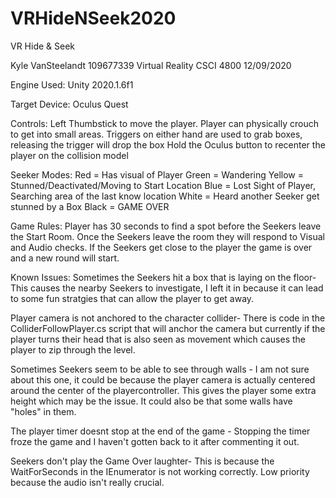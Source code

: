 # VRHideNSeek2020
 VR Hide & Seek

 Kyle VanSteelandt
 109677339
 Virtual Reality
 CSCI 4800
 12/09/2020

Engine Used:
Unity 2020.1.6f1

Target Device:
Oculus Quest

Controls:
Left Thumbstick to move the player.
Player can physically crouch to get into small areas.
Triggers on either hand are used to grab boxes, releasing the trigger will drop the box
Hold the Oculus button to recenter the player on the collision model

Seeker Modes:
Red = Has visual of Player
Green = Wandering
Yellow = Stunned/Deactivated/Moving to Start Location
Blue = Lost Sight of Player, Searching area of the last know location
White = Heard another Seeker get stunned by a Box
Black = GAME OVER

Game Rules:
Player has 30 seconds to find a spot before the Seekers leave the Start Room. Once the Seekers leave the room they will respond to Visual and Audio checks. If the Seekers get close to the player the game is over and a new round will start.

Known Issues:
Sometimes the Seekers hit a box that is laying on the floor- This causes the nearby Seekers to investigate, I left it in because it can lead to some fun stratgies that can allow the player to get away.

Player camera is not anchored to the character collider- There is code in the ColliderFollowPlayer.cs script that will anchor the camera but currently if the player turns their head that is also seen as movement which causes the player to zip through the level.

Sometimes Seekers seem to be able to see through walls - I am not sure about this one, it could be because the player camera is actually centered around the center of the playercontroller. This gives the player some extra height which may be the issue. It could also be that some walls have "holes" in them.

The player timer doesnt stop at the end of the game - Stopping the timer froze the game and I haven't gotten back to it after commenting it out.

Seekers don't play the Game Over laughter-  This is because the WaitForSeconds in the IEnumerator is not working correctly. Low priority because the audio isn't really crucial.